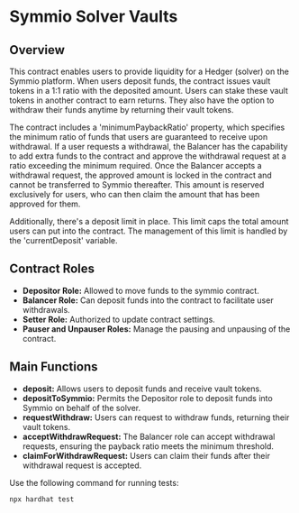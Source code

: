 # Symmio Solver Vaults

## Overview

This contract enables users to provide liquidity for a Hedger (solver) on the Symmio platform. When users deposit funds,
the contract issues vault tokens in a 1:1 ratio with the deposited amount. Users can stake these vault tokens in another
contract to earn returns. They also have the option to withdraw their funds anytime by returning their vault tokens.

The contract includes a 'minimumPaybackRatio' property, which specifies the minimum ratio of funds that users are
guaranteed to receive upon withdrawal. If a user requests a withdrawal, the Balancer has the capability to add extra
funds to the contract and approve the withdrawal request at a ratio exceeding the minimum required. Once the Balancer
accepts a withdrawal request, the approved amount is locked in the contract and cannot be transferred to Symmio
thereafter. This amount is reserved exclusively for users, who can then claim the amount that has been approved for
them.

Additionally, there's a deposit limit in place. This limit caps the total amount users can put into the contract. The
management of this limit is handled by the 'currentDeposit' variable.

## Contract Roles

- **Depositor Role:** Allowed to move funds to the symmio contract.
- **Balancer Role:** Can deposit funds into the contract to facilitate user withdrawals.
- **Setter Role:** Authorized to update contract settings.
- **Pauser and Unpauser Roles:** Manage the pausing and unpausing of the contract.

## Main Functions

- **deposit:** Allows users to deposit funds and receive vault tokens.
- **depositToSymmio:** Permits the Depositor role to deposit funds into Symmio on behalf of the solver.
- **requestWithdraw:** Users can request to withdraw funds, returning their vault tokens.
- **acceptWithdrawRequest:** The Balancer role can accept withdrawal requests, ensuring the payback ratio meets the
  minimum threshold.
- **claimForWithdrawRequest:** Users can claim their funds after their withdrawal request is accepted.

Use the following command for running tests:

```shell
npx hardhat test
```
